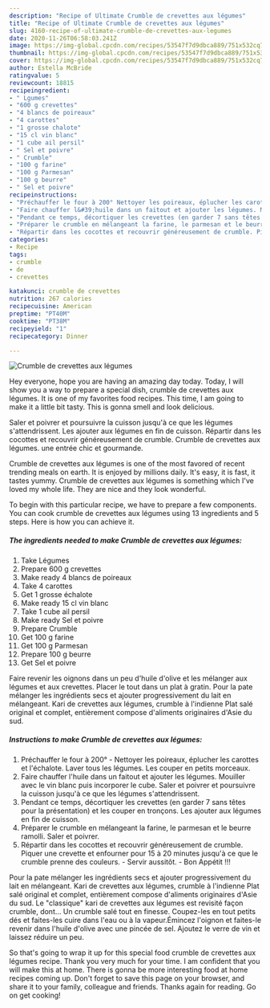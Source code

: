 ```yaml
---
description: "Recipe of Ultimate Crumble de crevettes aux légumes"
title: "Recipe of Ultimate Crumble de crevettes aux légumes"
slug: 4160-recipe-of-ultimate-crumble-de-crevettes-aux-legumes
date: 2020-11-26T06:58:03.241Z
image: https://img-global.cpcdn.com/recipes/53547f7d9dbca889/751x532cq70/crumble-de-crevettes-aux-legumes-photo-principale-de-la-recette.jpg
thumbnail: https://img-global.cpcdn.com/recipes/53547f7d9dbca889/751x532cq70/crumble-de-crevettes-aux-legumes-photo-principale-de-la-recette.jpg
cover: https://img-global.cpcdn.com/recipes/53547f7d9dbca889/751x532cq70/crumble-de-crevettes-aux-legumes-photo-principale-de-la-recette.jpg
author: Estella McBride
ratingvalue: 5
reviewcount: 18815
recipeingredient:
- " Lgumes"
- "600 g crevettes"
- "4 blancs de poireaux"
- "4 carottes"
- "1 grosse chalote"
- "15 cl vin blanc"
- "1 cube ail persil"
- " Sel et poivre"
- " Crumble"
- "100 g farine"
- "100 g Parmesan"
- "100 g beurre"
- " Sel et poivre"
recipeinstructions:
- "Préchauffer le four à 200° Nettoyer les poireaux, éplucher les carottes et l&#39;échalote. Laver tous les légumes. Les couper en petits morceaux."
- "Faire chauffer l&#39;huile dans un faitout et ajouter les légumes. Mouiller avec le vin blanc puis incorporer le cube. Saler et poivrer et poursuivre la cuisson jusqu&#39;à ce que les légumes s&#39;attendrissent."
- "Pendant ce temps, décortiquer les crevettes (en garder 7 sans têtes pour la présentation) et les couper en tronçons. Les ajouter aux légumes en fin de cuisson."
- "​​​​​​​Préparer le crumble en mélangeant la farine, le parmesan et le beurre ramolli. Saler et poivrer."
- "Répartir dans les cocottes et recouvrir généreusement de crumble. Piquer une crevette et enfourner pour 15 à 20 minutes jusqu&#39;à ce que le crumble prenne des couleurs. Servir aussitôt.  Bon Appétit !!!"
categories:
- Recipe
tags:
- crumble
- de
- crevettes

katakunci: crumble de crevettes 
nutrition: 267 calories
recipecuisine: American
preptime: "PT40M"
cooktime: "PT38M"
recipeyield: "1"
recipecategory: Dinner

---
```



![Crumble de crevettes aux légumes](https://img-global.cpcdn.com/recipes/53547f7d9dbca889/751x532cq70/crumble-de-crevettes-aux-legumes-photo-principale-de-la-recette.jpg)

Hey everyone, hope you are having an amazing day today. Today, I will show you a way to prepare a special dish, crumble de crevettes aux légumes. It is one of my favorites food recipes. This time, I am going to make it a little bit tasty. This is gonna smell and look delicious.

Saler et poivrer et poursuivre la cuisson jusqu&#39;à ce que les légumes s&#39;attendrissent. Les ajouter aux légumes en fin de cuisson. Répartir dans les cocottes et recouvrir généreusement de crumble. Crumble de crevettes aux légumes. une entrée chic et gourmande.

Crumble de crevettes aux légumes is one of the most favored of recent trending meals on earth. It is enjoyed by millions daily. It's easy, it is fast, it tastes yummy. Crumble de crevettes aux légumes is something which I've loved my whole life. They are nice and they look wonderful.


To begin with this particular recipe, we have to prepare a few components. You can cook crumble de crevettes aux légumes using 13 ingredients and 5 steps. Here is how you can achieve it.

<!--inarticleads1-->

##### The ingredients needed to make Crumble de crevettes aux légumes:

1. Take  Légumes
1. Prepare 600 g crevettes
1. Make ready 4 blancs de poireaux
1. Take 4 carottes
1. Get 1 grosse échalote
1. Make ready 15 cl vin blanc
1. Take 1 cube ail persil
1. Make ready  Sel et poivre
1. Prepare  Crumble
1. Get 100 g farine
1. Get 100 g Parmesan
1. Prepare 100 g beurre
1. Get  Sel et poivre


Faire revenir les oignons dans un peu d&#39;huile d&#39;olive et les mélanger aux légumes et aux crevettes. Placer le tout dans un plat à gratin. Pour la pate mélanger les ingrédients secs et ajouter progressivement du lait en mélangeant. Kari de crevettes aux légumes, crumble à l&#39;indienne Plat salé original et complet, entièrement compose d&#39;aliments originaires d&#39;Asie du sud. 

<!--inarticleads2-->

##### Instructions to make Crumble de crevettes aux légumes:

1. Préchauffer le four à 200° - Nettoyer les poireaux, éplucher les carottes et l&#39;échalote. Laver tous les légumes. Les couper en petits morceaux.
1. Faire chauffer l&#39;huile dans un faitout et ajouter les légumes. Mouiller avec le vin blanc puis incorporer le cube. Saler et poivrer et poursuivre la cuisson jusqu&#39;à ce que les légumes s&#39;attendrissent.
1. Pendant ce temps, décortiquer les crevettes (en garder 7 sans têtes pour la présentation) et les couper en tronçons. Les ajouter aux légumes en fin de cuisson.
1. ​​​​​​​Préparer le crumble en mélangeant la farine, le parmesan et le beurre ramolli. Saler et poivrer.
1. Répartir dans les cocottes et recouvrir généreusement de crumble. Piquer une crevette et enfourner pour 15 à 20 minutes jusqu&#39;à ce que le crumble prenne des couleurs. - Servir aussitôt. -  Bon Appétit !!!


Pour la pate mélanger les ingrédients secs et ajouter progressivement du lait en mélangeant. Kari de crevettes aux légumes, crumble à l&#39;indienne Plat salé original et complet, entièrement compose d&#39;aliments originaires d&#39;Asie du sud. Le &#34;classique&#34; kari de crevettes aux légumes est revisité façon crumble, dont… Un crumble salé tout en finesse. Coupez-les en tout petits dés et faites-les cuire dans l&#39;eau ou à la vapeur.Émincez l&#39;oignon et faites-le revenir dans l&#39;huile d&#39;olive avec une pincée de sel. Ajoutez le verre de vin et laissez réduire un peu. 

So that's going to wrap it up for this special food crumble de crevettes aux légumes recipe. Thank you very much for your time. I am confident that you will make this at home. There is gonna be more interesting food at home recipes coming up. Don't forget to save this page on your browser, and share it to your family, colleague and friends. Thanks again for reading. Go on get cooking!
